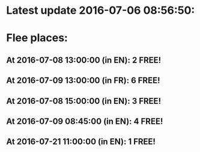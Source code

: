 # Latest update 2016-07-06 08:56:50:
# Flee places:
## At 2016-07-08 13:00:00 (in EN): 2 FREE!
## At 2016-07-09 13:00:00 (in FR): 6 FREE!
## At 2016-07-08 15:00:00 (in EN): 3 FREE!
## At 2016-07-09 08:45:00 (in EN): 4 FREE!
## At 2016-07-21 11:00:00 (in EN): 1 FREE!
